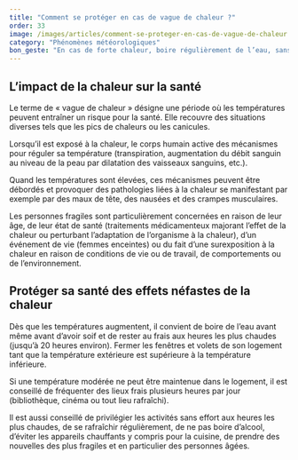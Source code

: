 ```yaml
---
title: "Comment se protéger en cas de vague de chaleur ?"
order: 33
image: /images/articles/comment-se-proteger-en-cas-de-vague-de-chaleur.jpg
category: "Phénomènes météorologiques"
bon_geste: "En cas de forte chaleur, boire régulièrement de l’eau, sans attendre d’avoir soif, et rester au frais."
---
```


## L’impact de la chaleur sur la santé

Le terme de « vague de chaleur » désigne une période où les températures peuvent entraîner un risque pour la santé. Elle recouvre des situations diverses tels que les pics de chaleurs ou les canicules.

Lorsqu’il est exposé à la chaleur, le corps humain active des mécanismes pour réguler sa température (transpiration, augmentation du débit sanguin au niveau de la peau par dilatation des vaisseaux sanguins, etc.).

Quand les températures sont élevées, ces mécanismes peuvent être débordés et provoquer des pathologies liées à la chaleur se manifestant par exemple par des maux de tête, des nausées et des crampes musculaires.

Les personnes fragiles sont particulièrement concernées en raison de leur âge, de leur état de santé (traitements médicamenteux majorant l’effet de la chaleur ou perturbant l’adaptation de l’organisme à la chaleur), d’un événement de vie (femmes enceintes) ou du fait d’une surexposition à la chaleur en raison de conditions de vie ou de travail, de comportements ou de l’environnement.

## Protéger sa santé des effets néfastes de la chaleur

Dès que les températures augmentent, il convient de boire de l’eau avant même avant d’avoir soif et de rester au frais aux heures les plus chaudes (jusqu’à 20 heures environ). Fermer les fenêtres et volets de son logement tant que la température extérieure est supérieure à la température inférieure.

Si une température modérée ne peut être maintenue dans le logement, il est conseillé de fréquenter des lieux frais plusieurs heures par jour (bibliothèque, cinéma ou tout lieu rafraîchi).

Il est aussi conseillé de privilégier les activités sans effort aux heures les plus chaudes, de se rafraîchir régulièrement, de ne pas boire d’alcool, d’éviter les appareils chauffants y compris pour la cuisine, de prendre des nouvelles des plus fragiles et en particulier des personnes âgées.